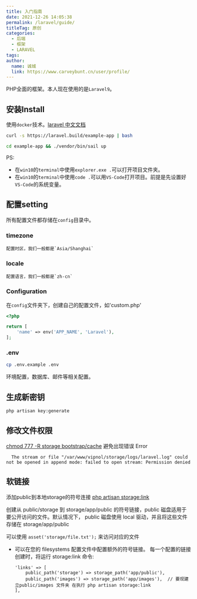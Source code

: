```yaml
---
title: 入门指南
date: 2021-12-26 14:05:38
permalink: /laravel/guide/
titleTag: 原创
categories: 
  - 后端
  - 框架
  - LARAVEL
tags: 
author: 
  name: 诚城
  link: https://www.carveybunt.cn/user/profile/
---
```

 PHP全面的框架。本人现在使用的是`Laravel9`。
 <!-- more -->
 ## 安装Install
 使用`docker`技术。[laravel 中文文档](https://learnku.com/docs/laravel/9.x/installation/12200)

```bash
curl -s https://laravel.build/example-app | bash

cd example-app && ./vendor/bin/sail up
```

PS:
  * 在`win10`的`terminal`中使用`explorer.exe .`可以打开项目文件夹。
  * 在`win10`的`terminal`中使用`code .`可以用`VS-Code`打开项目。前提是先设置好`VS-Code`的系统变量。
## 配置setting
所有配置文件都存储在`config`目录中。
### timezone 
  
    配置时区，我们一般都是`Asia/Shanghai`

### locale

    配置语言，我们一般都是`zh-cn`
### Configuration
在`config`文件夹下，创建自己的配置文件，如'custom.php'
```php
<?php

return [
    'name' => env('APP_NAME', 'Laravel'),
];
```
### .env

  ```sh
  cp .env.example .env
  ```

  环境配置，数据库、邮件等相关配置。

## 生成新密钥
  ```sh
  php artisan key:generate
  ```
## 修改文件权限
[chmod 777 -R storage bootstrap/cache]() 避免出现错误 Error
  
      The stream or file "/var/www/vipnol/storage/logs/laravel.log" could not be opened in append mode: failed to open stream: Permission denied
## 软链接
添加public到本地storage的符号连接 [php artisan storage:link]()
  
  创建从 public/storage 到 storage/app/public 的符号链接，public 磁盘适用于要公开访问的文件。默认情况下， public 磁盘使用 local 驱动，并且将这些文件存储在 storage/app/public
  
  可以使用 `asset('storage/file.txt');` 来访问对应的文件
  - 可以在您的 filesystems 配置文件中配置额外的符号链接。 每一个配置的链接创建时，将运行 storage:link 命令:
  
        'links' => [
            public_path('storage') => storage_path('app/public'),
            public_path('images') => storage_path('app/images'),  // 要现建立public/images 文件夹 在执行 php artisan storage:link
        ],